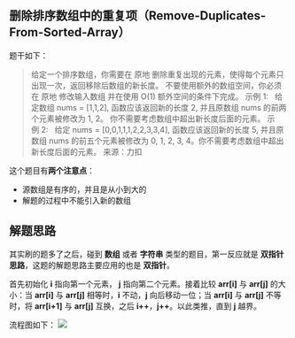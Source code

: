 ## 删除排序数组中的重复项（Remove-Duplicates-From-Sorted-Array）
题干如下：
>给定一个排序数组，你需要在 原地 删除重复出现的元素，使得每个元素只出现一次，返回移除后数组的新长度。
不要使用额外的数组空间，你必须在 原地 修改输入数组 并在使用 O(1) 额外空间的条件下完成。
示例 1:
&nbsp;&nbsp;给定数组 nums = [1,1,2], 
函数应该返回新的长度 2, 并且原数组 nums 的前两个元素被修改为 1, 2。 你不需要考虑数组中超出新长度后面的元素。
示例 2:
&nbsp;&nbsp;给定 nums = [0,0,1,1,1,2,2,3,3,4],
函数应该返回新的长度 5, 并且原数组 nums 的前五个元素被修改为 0, 1, 2, 3, 4。你不需要考虑数组中超出新长度后面的元素。
来源：力扣

这个题目有**两个注意点**： 
*  源数组是有序的，并且是从小到大的
*  解题的过程中不能引入新的数组

## 解题思路
其实刷的题多了之后，碰到 **数组** 或者 **字符串** 类型的题目，第一反应就是 **双指针思路**，这题的解题思路主要应用的也是 **双指针**。

首先初始化 **i** 指向第一个元素， **j** 指向第二个元素。接着比较 **arr[i]** 与 **arr[j]** 的大小：当 **arr[i]** 与 **arr[j]** 相等时，**i** 不动，**j** 向后移动一位；当 **arr[i]** 与 **arr[j]** 不等时，将 **arr[i+1]** 与 **arr[j]** 互换，之后 **i++**，**j++**。以此类推，直到 **j** 越界。

流程图如下：
![](https://cdn.learnku.com/uploads/images/202004/17/21280/gNf9y8r3xf.jpg!large)

